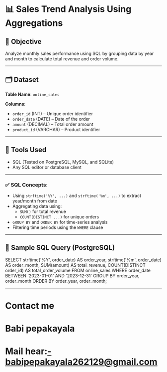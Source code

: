 # 📊 Sales Trend Analysis Using Aggregations

## 🎯 Objective
Analyze monthly sales performance using SQL by grouping data by year and month to calculate total revenue and order volume.

---

## 🗂️ Dataset
**Table Name**: `online_sales`

**Columns**:
- `order_id` (INT) – Unique order identifier
- `order_date` (DATE) – Date of the order
- `amount` (DECIMAL) – Total order amount
- `product_id` (VARCHAR) – Product identifier

---

## 🔧 Tools Used
- SQL (Tested on PostgreSQL, MySQL, and SQLite)
- Any SQL editor or database client

---
  
### ✅ SQL Concepts:
- Using `strftime('%Y', ...)` and `strftime('%m', ...)` to extract year/month from date
- Aggregating data using:
  - `SUM()` for total revenue
  - `COUNT(DISTINCT ...)` for unique orders
- `GROUP BY` and `ORDER BY` for time-series analysis
- Filtering time periods using the `WHERE` clause
---

## 🧪 Sample SQL Query (PostgreSQL)

SELECT 
    strftime('%Y', order_date) AS order_year,
    strftime('%m', order_date) AS order_month,
    SUM(amount) AS total_revenue,
    COUNT(DISTINCT order_id) AS total_order_volume
FROM 
    online_sales
WHERE 
    order_date BETWEEN '2023-01-01' AND '2023-12-31'
GROUP BY 
    order_year, order_month
ORDER BY 
    order_year, order_month;

---
# Contact me
# Babi pepakayala
# Mail hear:-babipepakayala262129@gmail.com

